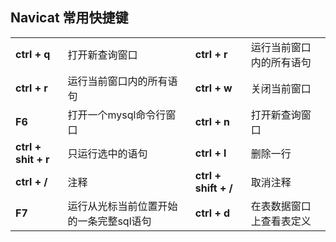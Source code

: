 <h2>Navicat 常用快捷键</h2>
<table>
  <tr>
    <td>
      <strong>ctrl + q</strong>
    </td>
    <td>
      打开新查询窗口
    </td>    
    <td>
      <strong>ctrl + r</strong>
    </td>
    <td>
      运行当前窗口内的所有语句
    </td>
  </tr>  
  <tr>
    <td>
      <strong>ctrl + r</strong>
    </td>
    <td>
      运行当前窗口内的所有语句
    </td>    
    <td>
      <strong>ctrl + w</strong>
    </td>
    <td>
      关闭当前窗口
    </td>
  </tr>
  <tr>
    <td>
      <strong>F6</strong>
    </td>
    <td>
      打开一个mysql命令行窗口
    </td>    
    <td>
      <strong>ctrl + n</strong>
    </td>
    <td>
      打开新查询窗口
    </td>
  </tr>
  <tr>
    <td>
      <strong>ctrl + shit + r</strong>
    </td>
    <td>
      只运行选中的语句
    </td>    
    <td>
      <strong>ctrl + l</strong>
    </td>
    <td>
      删除一行
    </td>
  </tr>
  <tr>
    <td>
      <strong>ctrl + /</strong>
    </td>
    <td>
      注释
    </td>    
    <td>
      <strong>ctrl + shift + /</strong>
    </td>
    <td>
      取消注释
    </td>
  </tr>
  <tr>
    <td>
      <strong>F7</strong>
    </td>
    <td>
      运行从光标当前位置开始的一条完整sql语句
    </td>    
    <td>
      <strong>ctrl + d</strong>
    </td>
    <td>
      在表数据窗口上查看表定义
    </td>
  </tr>  
</table>
